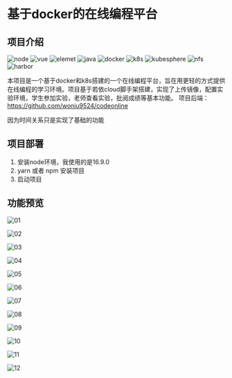# 基于docker的在线编程平台

## 项目介绍

![node](https://img.shields.io/badge/node-%20v16.19.0-yellowgreen) ![vue](https://img.shields.io/badge/vue-3-brightgreen) ![elemet](https://img.shields.io/badge/element-plus-green) ![java](https://img.shields.io/badge/java-8-brightgreen) ![docker](https://img.shields.io/badge/docker-19.3.8%20%2B-blue) ![k8s](https://img.shields.io/badge/kubernetes-v1.22.12-red) ![kubesphere](https://img.shields.io/badge/kubesphere-v3.3.2-orange) ![nfs](https://img.shields.io/badge/-nfs-blue) ![harbor](https://img.shields.io/badge/-harbor-lightgrey)

本项目是一个基于docker和k8s搭建的一个在线编程平台，旨在用更轻的方式提供在线编程的学习环境。项目基于若依cloud脚手架搭建，实现了上传镜像，配置实验环境，学生参加实验，老师查看实验，批阅成绩等基本功能。
项目后端：https://github.com/woniu9524/codeonline

因为时间关系只是实现了基础的功能

## 项目部署
1. 安装node环境，我使用的是16.9.0
2. yarn 或者 npm 安装项目
3. 启动项目



## 功能预览

![01](img/01.png)

![02](img/02.png)

![03](img/03.png)

![04](img/04.png)

![05](img/05.png)

![06](img/06.png)

![07](img/07.png)

![08](img/08.png)

![09](img/09.png)

![10](img/10.png)

![11](img/11.png)

![12](img/12.png)
